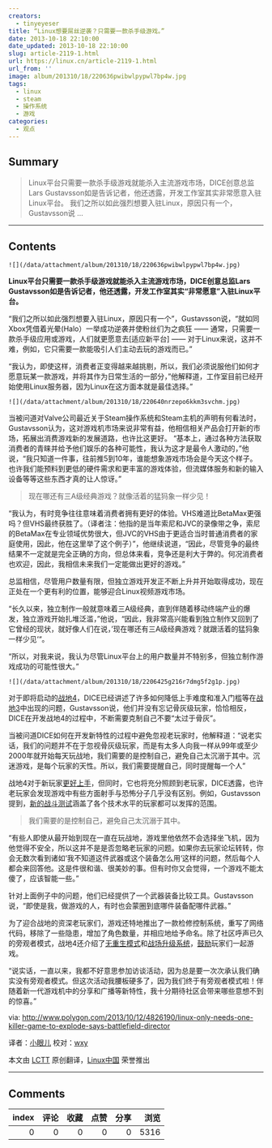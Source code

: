 ```yaml
---
creators:
  - tinyeyeser
title: “Linux想要屌丝逆袭？只需要一款杀手级游戏。”
date: 2013-10-18 22:10:00
date_updated: 2013-10-18 22:10:00
slug: article-2119-1.html
url: https://linux.cn/article-2119-1.html
url_from: ''
image: album/201310/18/220636pwibwlpypwl7bp4w.jpg
tags:
  - linux
  - steam
  - 操作系统
  - 游戏
categories:
  - 观点
---
```


## Summary

> Linux平台只需要一款杀手级游戏就能杀入主流游戏市场，DICE创意总监Lars Gustavsson如是告诉记者，他还透露，开发工作室其实非常愿意入驻Linux平台。
> 我们之所以如此强烈想要入驻Linux，原因只有一个，Gustavsson说  ...

***

<!-- more -->

## Contents

`![](/data/attachment/album/201310/18/220636pwibwlpypwl7bp4w.jpg)`

**Linux平台只需要一款杀手级游戏就能杀入主流游戏市场，DICE创意总监Lars Gustavsson如是告诉记者，他还透露，开发工作室其实“非常愿意”入驻Linux平台。**

“我们之所以如此强烈想要入驻Linux，原因只有一个”，Gustavsson说，“就如同Xbox凭借着光晕(Halo）一举成功逆袭并使粉丝们为之疯狂 —— 通常，只需要一款杀手级应用或游戏，人们就更愿意去[适应新平台] —— 对于Linux来说，这并不难，例如，它只需要一款能吸引人们主动去玩的游戏而已。”

“我认为，即使这样，消费者正变得越来越挑剔，所以，我们必须说服他们如何才愿意玩某一款游戏，并将其作为日常生活的一部分，”他解释道，工作室目前已经开始使用Linux服务器，因为Linux在这方面本就是最佳选择。”

`![](/data/attachment/album/201310/18/220640nrzepo6kkm3svchm.jpg)` 

当被问道对Valve公司最近关于Steam操作系统和Steam主机的声明有何看法时，Gustavsson认为，这对游戏机市场来说非常有益，他相信相关产品会打开新的市场，拓展出消费游戏新的发展道路，也许比这更好。 “基本上，通过各种方法获取消费者的青睐并给予他们娱乐的各种可能性，我认为这才是最令人激动的，”他说，“我只知道一件事，往前推5到10年，谁能想象游戏市场会是今天这个样子。也许我们能预料到更低的硬件需求和更丰富的游戏体验，但流媒体服务和新的输入设备等等这些东西才真的让人惊讶。”

> 
> 现在哪还有三A级经典游戏？就像活着的猛犸象一样少见！
> 
> 
> 

“我认为，有时竞争往往意味着消费者拥有更好的体验。VHS难道比BetaMax更强吗？但VHS最终获胜了。（译者注：他指的是当年索尼和JVC的录像带之争，索尼的BetaMax在专业领域优势很大，但JVC的VHS由于更适合当时普通消费者的家庭使用，因此，他在这里举了这个例子）”，他继续说道，“因此，尽管竞争的最终结果不一定就是完全正确的方向，但总体来看，竞争还是利大于弊的。何况消费者也欢迎，因此，我相信未来我们一定能做出更好的游戏。”

总监相信，尽管用户数量有限，但独立游戏开发正不断上升并开始取得成功，现在正处在一个更有利的位置，能够迎合Linux视频游戏市场。

“长久以来，独立制作一般就意味着三A级经典，直到伴随着移动终端产业的爆发，独立游戏开始扎堆泛滥，”他说，“因此，我非常高兴能看到独立制作又回到了它曾经的现状，就好像人们在说，’现在哪还有三A级经典游戏？就跟活着的猛犸象一样少见‘“。

“所以，对我来说，我认为尽管Linux平台上的用户数量并不特别多，但独立制作游戏成功的可能性很大。”

`![](/data/attachment/album/201310/18/2206425g216r7dmg5f2g1p.jpg)` 

对于即将启动的[战地4](http://www.polygon.com/game/battlefield-4/10364)，DICE已经讲述了许多如何降低上手难度和准入门槛等在[战地3](http://www.polygon.com/game/battlefield-3/1762)中出现的问题，Gustavsson说，他们并没有忘记骨灰级玩家，恰恰相反，DICE在开发战地4的过程中，不断需要克制自己不要“太过于骨灰”。

当被问道DICE如何在开发新特性的过程中避免忽视老玩家时，他解释道：“说老实话，我们的问题并不在于忽视骨灰级玩家，而是有太多人向我一样从99年或至少2000年就开始每天玩战地，我们需要的是控制自己，避免自己太沉溺于其中。沉迷游戏，是每个玩家的天性。所以，我们需要提醒自己，同时提醒每一个人”

战地4对于新玩家[更好上手](http://www.polygon.com/2013/10/3/4798128/we-should-be-slapped-for-battlefield-3s-unlocks-says-dice-creative)，但同时，它也将充分照顾到老玩家，DICE透露，也许老玩家会发现游戏中有些方面射手与恐怖分子几乎没有区别。例如，Gustavsson提到，[新的战斗测试](http://www.polygon.com/2013/9/4/4694158/battlefield-4-vehicle-test-range-server-options)涵盖了各个技术水平的玩家都可以发挥的范围。

> 
> 我们需要的是控制自己，避免自己太沉溺于其中。
> 
> 
> 

“有些人即使从最开始到现在一直在玩战地，游戏里他依然不会选择坐飞机，因为他觉得不安全，所以这并不是是否忽略老玩家的问题。如果你去玩家论坛转转，你会无数次看到诸如‘我不知道这件武器或这个装备怎么用‘这样的问题，然后每个人都会来回答他。这是件很和谐、很美妙的事。但有时你又会觉得，一个游戏不能太傻了，应该智能一些。”

针对上面例子中的问题，他们已经提供了一个武器装备比较工具。Gustavsson说，“即使是我，做游戏的人，有时也会蒙圈到底哪件装备配哪件武器。”

为了迎合战地的资深老玩家们，游戏还特地推出了一款检修控制系统，重写了网络代码，移除了一些隐患，增加了角色数量，并相应地给予命名。除了社区呼声已久的旁观者模式，战地4还介绍了[无重生模式](http://www.polygon.com/2013/9/26/4775632/battlefield-4s-multiplayer-modes-player-counts-detailed-by-dice)和[战场升级系统](http://www.polygon.com/2013/8/16/4627536/battlefield-4-kit-customization-field-upgrade-system-detailed)，[鼓励](http://www.polygon.com/2013/8/9/4607030/battlefield-4-will-encourage-but-never-force-team-play)玩家们一起游戏。

“说实话，一直以来，我都不好意思参加访谈活动，因为总是要一次次承认我们确实没有旁观者模式。但这次活动我腰板硬多了，因为我们终于有旁观者模式啦！伴随着新一代游戏机中的分享和广播等新特性，我十分期待社区会带来哪些意想不到的惊喜。”

 

via: <http://www.polygon.com/2013/10/12/4826190/linux-only-needs-one-killer-game-to-explode-says-battlefield-director>

译者：[小眼儿](https://github.com/tinyeyeser) 校对：[wxy](https://github.com/wxy)

本文由 [LCTT](https://github.com/LCTT/TranslateProject) 原创翻译，[Linux中国](https://linux.cn/) 荣誉推出

***

## Comments


|   index |   评论 |   收藏 |   点赞 |   分享 |   浏览 |
|--------:|-------:|-------:|-------:|-------:|-------:|
|       0 |      0 |      0 |      0 |      0 |   5316 |
